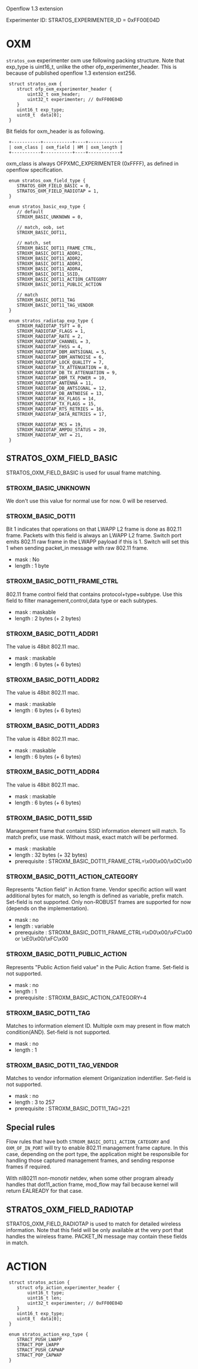 Openflow 1.3 extension

Experimenter ID: STRATOS_EXPERIMENTER_ID = 0xFF00E04D

OXM
===
`stratos_oxm` experimenter oxm use following packing structure.
Note that exp_type is uint16_t, unlike the other ofp_experimenter_header.
This is because of published openflow 1.3 extension ext256.

```
 struct stratos_oxm {
 	struct ofp_oxm_experimenter_header {
 		uint32_t oxm_header;
 		uint32_t experimenter; // 0xFF00E04D
 	}
 	uint16_t exp_type;
 	uint8_t  data[0];
 }
```

Bit fields for oxm_header is as following.

```
 +-----------+-----------+----+------------+
 | oxm_class | oxm_field | HM | oxm_length |
 +-----------+-----------+----+------------+
```

oxm_class is always OFPXMC_EXPERIMENTER (0xFFFF), as defined in openflow specification.

```
 enum stratos_oxm_field_type {
 	STRATOS_OXM_FIELD_BASIC = 0,
 	STRATOS_OXM_FIELD_RADIOTAP = 1,
 }

 enum stratos_basic_exp_type {
 	// default
 	STROXM_BASIC_UNKNOWN = 0,
 	
 	// match, oob, set
 	STROXM_BASIC_DOT11,
 	
 	// match, set
 	STROXM_BASIC_DOT11_FRAME_CTRL,
 	STROXM_BASIC_DOT11_ADDR1,
 	STROXM_BASIC_DOT11_ADDR2,
 	STROXM_BASIC_DOT11_ADDR3,
 	STROXM_BASIC_DOT11_ADDR4,
 	STROXM_BASIC_DOT11_SSID,
 	STROXM_BASIC_DOT11_ACTION_CATEGORY
 	STROXM_BASIC_DOT11_PUBLIC_ACTION
 	
 	// match
 	STROXM_BASIC_DOT11_TAG
 	STROXM_BASIC_DOT11_TAG_VENDOR
 }

 enum stratos_radiotap_exp_type {
 	STROXM_RADIOTAP_TSFT = 0,
 	STROXM_RADIOTAP_FLAGS = 1,
 	STROXM_RADIOTAP_RATE = 2,
 	STROXM_RADIOTAP_CHANNEL = 3,
 	STROXM_RADIOTAP_FHSS = 4,
 	STROXM_RADIOTAP_DBM_ANTSIGNAL = 5,
 	STROXM_RADIOTAP_DBM_ANTNOISE = 6,
 	STROXM_RADIOTAP_LOCK_QUALITY = 7,
 	STROXM_RADIOTAP_TX_ATTENUATION = 8,
 	STROXM_RADIOTAP_DB_TX_ATTENUATION = 9,
 	STROXM_RADIOTAP_DBM_TX_POWER = 10,
 	STROXM_RADIOTAP_ANTENNA = 11,
 	STROXM_RADIOTAP_DB_ANTSIGNAL = 12,
 	STROXM_RADIOTAP_DB_ANTNOISE = 13,
 	STROXM_RADIOTAP_RX_FLAGS = 14,
 	STROXM_RADIOTAP_TX_FLAGS = 15,
 	STROXM_RADIOTAP_RTS_RETRIES = 16,
 	STROXM_RADIOTAP_DATA_RETRIES = 17,
 	
 	STROXM_RADIOTAP_MCS = 19,
 	STROXM_RADIOTAP_AMPDU_STATUS = 20,
 	STROXM_RADIOTAP_VHT = 21,
 }
```

STRATOS_OXM_FIELD_BASIC
-----------------------

STRATOS_OXM_FIELD_BASIC is used for usual frame matching.

### STROXM_BASIC_UNKNOWN
We don't use this value for normal use for now. 0 will be reserved.

### STROXM_BASIC_DOT11
Bit 1 indicates that operations on that LWAPP L2 frame is done as 802.11 frame. 
Packets with this field is always an LWAPP L2 frame.
Switch port emits 802.11 raw frame in the LWAPP payload if this is 1.
Switch will set this 1 when sending packet_in message with raw 802.11 frame.

- mask : No
- length : 1 byte

### STROXM_BASIC_DOT11_FRAME_CTRL
802.11 frame control field that contains protocol+type+subtype.
Use this field to filter management,control,data type or each subtypes.

- mask : maskable
- length : 2 bytes (+ 2 bytes)

### STROXM_BASIC_DOT11_ADDR1
The value is 48bit 802.11 mac.
- mask : maskable
- length : 6 bytes (+ 6 bytes)

### STROXM_BASIC_DOT11_ADDR2
The value is 48bit 802.11 mac.

- mask : maskable
- length : 6 bytes (+ 6 bytes)

### STROXM_BASIC_DOT11_ADDR3
The value is 48bit 802.11 mac.

- mask : maskable
- length : 6 bytes (+ 6 bytes)

### STROXM_BASIC_DOT11_ADDR4
The value is 48bit 802.11 mac.

- mask : maskable
- length : 6 bytes (+ 6 bytes)

### STROXM_BASIC_DOT11_SSID
Management frame that contains SSID information element will match.
To match prefix, use mask. Without mask, exact match will be performed.

- mask : maskable
- length : 32 bytes (+ 32 bytes)
- prerequisite : STROXM_BASIC_DOT11_FRAME_CTRL=\x00\x00/\x0C\x00

### STROXM_BASIC_DOT11_ACTION_CATEGORY
Represents "Action field" in Action frame. Vendor specific action will want 
additional bytes for match, so length is defined as variable, prefix match.
Set-field is not supported.
Only non-ROBUST frames are supported for now (depends on the implementation).

- mask : no
- length : variable
- prerequisite : STROXM_BASIC_DOT11_FRAME_CTRL=\xD0\x00/\xFC\x00 or \xE0\x00/\xFC\x00

### STROXM_BASIC_DOT11_PUBLIC_ACTION
Represents "Public Action field value" in the Pulic Action frame.
Set-field is not supported.

- mask : no
- length : 1
- prerequisite : STROXM_BASIC_ACTION_CATEGORY=4

### STROXM_BASIC_DOT11_TAG
Matches to information element ID. 
Multiple oxm may present in flow match condition(AND).
Set-field is not supported.

- mask : no
- length : 1

### STROXM_BASIC_DOT11_TAG_VENDOR
Matches to vendor information element Origanization indentifier.
Set-field is not supported.

- mask : no
- length : 3 to 257
- prerequisite : STROXM_BASIC_DOT11_TAG=221


Special rules
-------------
Flow rules that have both `STROXM_BASIC_DOT11_ACTION_CATEGORY` and `OXM_OF_IN_PORT` will try to 
enable 802.11 management frame capture. In this case, depending on the port type, the application 
might be responsibile for handling those captured management frames, and sending response frames 
if required.

With nl80211 non-monotir netdev, when some other program already handles that dot11_action frame, 
mod_flow may fail because kernel will return EALREADY for that case.


STRATOS_OXM_FIELD_RADIOTAP
--------------------------
STRATOS_OXM_FIELD_RADIOTAP is used to match for detailed wireless information.
Note that this field will be only available at the very port that handles the 
wireless frame. PACKET_IN message may contain these fields in match.


ACTION
======

```
 struct stratos_action {
 	struct ofp_action_experimenter_header {
 		uint16_t type;
 		uint16_t len;
 		uint32_t experimenter; // 0xFF00E04D
 	}
 	uint16_t exp_type;
 	uint8_t  data[0];
 }

 enum stratos_action_exp_type {
 	STRACT_PUSH_LWAPP
 	STRACT_POP_LWAPP
 	STRACT_PUSH_CAPWAP
 	STRACT_POP_CAPWAP
 }
```



